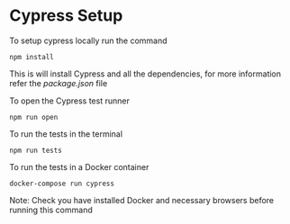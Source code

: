 # Cypress Setup

To setup cypress locally run the command 

```
npm install
```

This is will install Cypress and all the dependencies, for more information refer the *package.json* file

To open the Cypress test runner 
```
npm run open
```

To run the tests in the terminal 
```
npm run tests
```

To run the tests in a Docker container

```
docker-compose run cypress
```
Note: Check you have installed Docker and necessary browsers before running this command